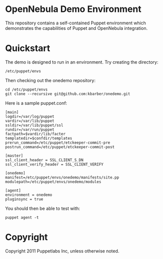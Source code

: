 # OpenNebula Demo Environment

This repository contains a self-contained Puppet environment which demonstrates
the capabilities of Puppet and OpenNebula integration.

# Quickstart

The demo is designed to run in an environment. Try creating the directory:

    /etc/puppet/envs

Then checking out the onedemo repository:

    cd /etc/puppet/envs
    git clone --recursive git@github.com:kbarber/onedemo.git

Here is a sample puppet.conf:

    [main]
    logdir=/var/log/puppet
    vardir=/var/lib/puppet
    ssldir=/var/lib/puppet/ssl
    rundir=/var/run/puppet
    factpath=$vardir/lib/facter
    templatedir=$confdir/templates
    prerun_command=/etc/puppet/etckeeper-commit-pre
    postrun_command=/etc/puppet/etckeeper-commit-post
    
    [master]
    ssl_client_header = SSL_CLIENT_S_DN 
    ssl_client_verify_header = SSL_CLIENT_VERIFY
    
    [onedemo]
    manifest=/etc/puppet/envs/onedemo/manifests/site.pp
    modulepath=/etc/puppet/envs/onedemo/modules
    
    [agent]
    environment = onedemo
    pluginsync = true

You should then be able to test with:

    puppet agent -t

# Copyright

Copyright 2011 Puppetlabs Inc, unless otherwise noted.
